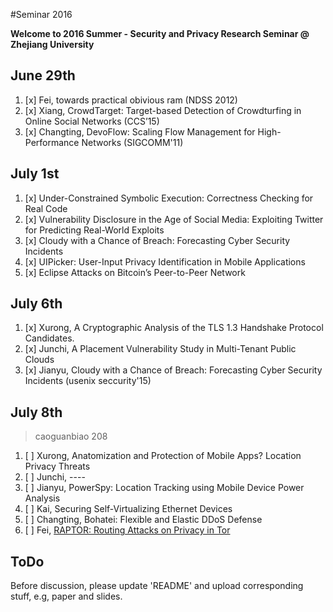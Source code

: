 #Seminar 2016

**Welcome to 2016 Summer - Security and Privacy Research Seminar @ Zhejiang University**
## June 29th

1. [x] Fei, towards practical obivious ram (NDSS 2012)
2. [x] Xiang, CrowdTarget: Target-based Detection of Crowdturfing in Online Social Networks (CCS’15)
3. [x] Changting, DevoFlow: Scaling Flow Management for High-Performance Networks (SIGCOMM'11)

## July 1st

1. [x] Under-Constrained Symbolic Execution: Correctness Checking for Real Code
2. [x] Vulnerability Disclosure in the Age of Social Media: Exploiting Twitter for Predicting Real-World Exploits
3. [x] Cloudy with a Chance of Breach: Forecasting Cyber Security Incidents
4. [x] UIPicker: User-Input Privacy Identification in Mobile Applications
5. [x] Eclipse Attacks on Bitcoin’s Peer-to-Peer Network

## July 6th

1. [x] Xurong, A Cryptographic Analysis of the TLS 1.3 Handshake Protocol Candidates.
2. [x] Junchi, A Placement Vulnerability Study in Multi-Tenant Public Clouds
3. [x] Jianyu, Cloudy with a Chance of Breach: Forecasting Cyber Security Incidents (usenix seccurity'15)


## July 8th

> caoguanbiao 208

1. [ ] Xurong, Anatomization and Protection of Mobile Apps? Location Privacy Threats
2. [ ] Junchi, ----
3. [ ] Jianyu, PowerSpy: Location Tracking using Mobile Device Power Analysis
4. [ ] Kai, Securing Self-Virtualizing Ethernet Devices
5. [ ] Changting, Bohatei: Flexible and Elastic DDoS Defense
6. [ ] Fei, [RAPTOR: Routing Attacks on Privacy in Tor](https://www.usenix.org/conference/usenixsecurity15/technical-sessions/presentation/sun)

## ToDo
Before discussion, please update 'README' and upload corresponding stuff, e.g, paper and slides.
